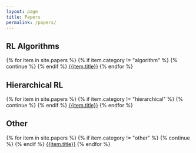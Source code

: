 ```yaml
---
layout: page
title: Papers
permalink: /papers/
---
```


## RL Algorithms
{% for item in site.papers %}
{% if item.category != "algorithm" %}
    {% continue %}
{% endif %}
[{{item.title}}]({{item.permalink}})
{% endfor %}

## Hierarchical RL
{% for item in site.papers %}
{% if item.category != "hierarchical" %}
    {% continue %}
{% endif %}
[{{item.title}}]({{item.permalink}})
{% endfor %}

## Other
{% for item in site.papers %}
{% if item.category != "other" %}
    {% continue %}
{% endif %}
[{{item.title}}]({{item.permalink}})
{% endfor %}
